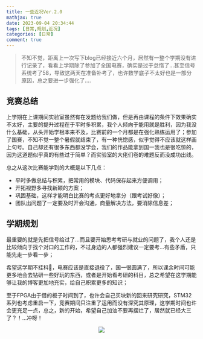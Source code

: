 ```yaml
---
title: 一些近况Ver.2.0
mathjax: true
date: 2023-09-04 20:34:44
tags: [日常,规划,近况]
categories: [日常]
comment: true
---
```


> 不知不觉，距离上一次写下blog已经接近六个月，居然有一整个学期没有进行记录了，看看上学期除了参加了全国电赛，确实是过于怠惰了…甚至信号系统考了58，导致这两天在准备补考了，也许数学底子不太好也是一部分原因，总之要进一步强化了….

## 竞赛总结

上学期在上课期间实验室虽然有在发题给我们做，但是再由课程的条件下效果确实不太好，主要的提升过程在于平时多积累，我个人倾向于能用就是胜利，因为我没什么基础，从头开始学根本来不及，比赛前的一个月都是在强化熟练运用了；参加了国赛，不知不觉一整个暑假就结束了，有一种恍惚感，似乎觉得不应该就这样画上句号。自己却还有很多东西都没学会，我们的作品能拿到国一我也是很吃惊的，因为这道题似乎真的有些过于简单？而实验室的大佬们卷的难题反而没成功出线。

总之从这次比赛能学到的大概是以下几点：

+ 平时多做总结与积累，把常用的模块、代码保存起来方便调用；
+ 开拓视野多寻找新颖的方案；
+ 巩固基础，这样才能明白比赛的考点更好地拿分（跟考试好像）；
+ 团队出问题了一定要及时开会沟通，商量解决方法，要消除信息差；

## 学期规划

最重要的就是先把信号给过了…而且要开始思考考研与就业的问题了，我个人还是比较倾向于找个对口的工作的，不过身边的人都强烈建议一定要考…有些矛盾，只能先走一步看一步；

希望这学期不挂科🙏，电赛应该是直接退役了，国一很圆满了，所以课余时间可能更多地会去钻研一些好玩的东西，或者是开始看考研的科目，总之希望在这学期能够让我的博客更加地充实，给自己积累更多的知识；

至于FPGA由于借的板子时间到了，也许会自己买块新的回来研究研究，STM32系列也考虑重启一下，竞赛期间只注重了运用而没有深究其原理，这学期时间也许会更充足一点，总之，新的开始，希望自己加油不要再摆烂了，居然就已经大三了？！…冲呀！

<div align = "center"><img src=EMT.jpg"  width=""  height = "" /></div>